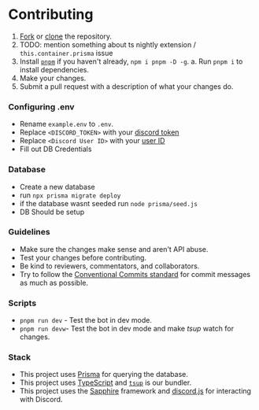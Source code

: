 # Contributing

1. [Fork](https://docs.github.com/en/get-started/quickstart/fork-a-repo) or [clone](https://github.com/git-guides/git-clone) the repository.
1. TODO: mention something about ts nightly extension / `this.container.prisma` issue
1. Install [`pnpm`](https://pnpm.io) if you haven't already, `npm i pnpm -D -g`.
   a. Run `pnpm i` to install dependencies.
1. Make your changes.
1. Submit a pull request with a description of what your changes do.

### Configuring .env

-   Rename `example.env` to `.env`.
-   Replace `<DISCORD_TOKEN>` with your [discord token](https://discord.com/developers/applications)
-   Replace `<Discord User ID>` with your [user ID](https://support.discord.com/hc/en-us/articles/206346498-Where-can-I-find-my-User-Server-Message-ID-)
-   Fill out DB Credentials

### Database

-   Create a new database
-   run `npx prisma migrate deploy`
-   if the database wasnt seeded run `node prisma/seed.js`
-   DB Should be setup

### Guidelines

-   Make sure the changes make sense and aren't API abuse.
-   Test your changes before contributing.
-   Be kind to reviewers, commentators, and collaborators.
-   Try to follow the [Conventional Commits standard](https://www.conventionalcommits.org/en/v1.0.0/) for commit messages as much as possible.

### Scripts

-   `pnpm run dev` - Test the bot in dev mode.
-   `pnpm run devw`- Test the bot in dev mode and make _tsup_ watch for changes.

### Stack

-   This project uses [Prisma](https://npmjs.com/package/@prisma/client) for querying the database.
-   This project uses [TypeScript](https://www.typescriptlang.org/) and [`tsup`](https://www.npmjs.com/package/tsup) is our bundler.
-   This project uses the [Sapphire](https://www.sapphirejs.dev/docs/General/Welcome) framework and [discord.js](https://discord.js.org) for interacting with Discord.
